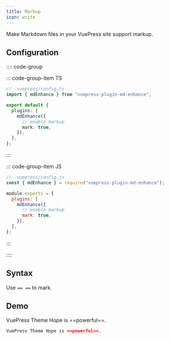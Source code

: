 ```yaml
---
title: Markup
icon: write
---
```


Make Markdown files in your VuePress site support markup.

<!-- more -->

## Configuration

:::: code-group

::: code-group-item TS

```ts {8}
// .vuepress/config.ts
import { mdEnhance } from "vuepress-plugin-md-enhance";

export default {
  plugins: [
    mdEnhance({
      // enable markup
      mark: true,
    }),
  ],
};
```

:::

::: code-group-item JS

```js {8}
// .vuepress/config.js
const { mdEnhance } = require("vuepress-plugin-md-enhance");

module.exports = {
  plugins: [
    mdEnhance({
      // enable markup
      mark: true,
    }),
  ],
};
```

:::

::::

## Syntax

Use `== ==` to mark.

## Demo

VuePress Theme Hope is ==powerful==.

```md
VuePress Theme Hope is ==powerful==.
```
